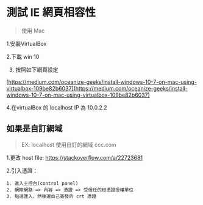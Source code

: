 # 測試 IE 網頁相容性

> 使用 Mac

1.安裝VirtualBox

2.下載 win 10

3. 按照如下網頁設定

[https://medium.com/oceanize-geeks/install-windows-10-7-on-mac-using-virtualbox-109be82b6037](https://medium.com/oceanize-geeks/install-windows-10-7-on-mac-using-virtualbox-109be82b6037)

4.在virtualBox 的 localhost IP 為 10.0.2.2

## 如果是自訂網域

> EX: localhost 使用自訂的網域 ccc.com

1.更改 host file: https://stackoverflow.com/a/22723681

2.引入憑證：

```
1. 進入主控台(control panel)
2. 網際網路 => 內容 => 憑證 => 受信任的根憑證授權單位
3. 點選匯入，然後選自己簽發的 crt 憑證
```



